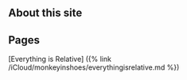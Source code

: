 ## About this site 

## Pages
[Everything is Relative] ({% link /iCloud/monkeyinshoes/everythingisrelative.md %})
